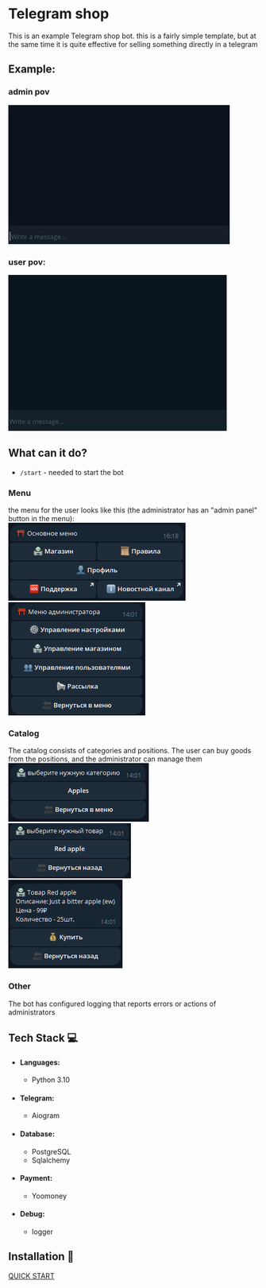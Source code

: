 # Telegram shop
This is an example Telegram shop bot.
this is a fairly simple template, but at the same time it is quite effective for selling something directly in a telegram  
## Example:  
### admin pov  
![](assets/admin_pov.gif)
### user pov:
![](assets/user_pov.gif)
## What can it do?
- `/start` - needed to start the bot
### Menu
  the menu for the user looks like this (the administrator has an "admin panel" button in the menu):  
  ![](assets/menu_picture.png)  
  ![](assets/admin_menu_picture.png)
### Catalog
  The catalog consists of categories and positions. The user can buy goods from the positions, and the administrator can manage them  
  ![](assets/categories_picture.png)  
  ![](assets/positions_picture.png)  
  ![](assets/position_description_picture.png)
### Other
  The bot has configured logging that reports errors or actions of administrators  
## Tech Stack 💻
- #### Languages:
  - Python 3.10

- #### Telegram:
    - Aiogram

- #### Database:
    - PostgreSQL
    - Sqlalchemy

- #### Payment:
    - Yoomoney

- #### Debug:
    - logger

## Installation 💾
[QUICK START](markdown/quick_start.md)